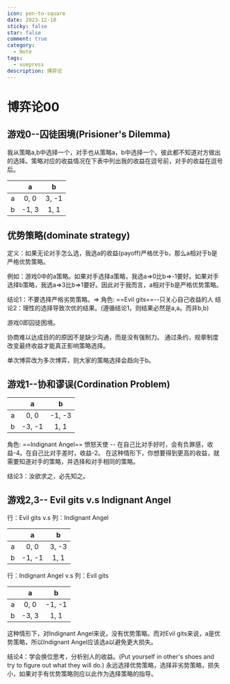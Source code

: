 ```yaml
---
icon: pen-to-square
date: 2023-12-10
sticky: false
star: false
comment: true
category:
  - Note
tags:
  - vuepress
description: 博弈论
---
```


# 博弈论00
## 游戏0--囚徒困境(Prisioner's Dilemma)
我从策略a,b中选择一个，对手也从策略a，b中选择一个。彼此都不知道对方做出的选择。策略对应的收益情况在下表中列出我的收益在逗号前，对手的收益在逗号后。

|   | a    | b    |
|:--:|:-----:|:-----:|
| a |  0, 0 | 3, -1 |
| b | -1, 3 |   1, 1 |  

## 优势策略(dominate strategy)
定义：如果无论对手怎么选，我选a的收益(payoff)严格优于b，那么a相对于b是严格优势策略。

例如：游戏0中的a策略。如果对手选择a策略，我选a=>0比b=>-1要好。如果对手选择b策略，我选a=>3比b=>1要好。因此对于我而言，a相对于b是严格优势策略。

结论1：不要选择严格劣势策略。=> 角色: ==Evil gits==--只关心自己收益的人
结论2：理性的选择导致次优的结果。(遵循结论1，则结果必然是a,a。而非b,b)

游戏0即囚徒困境。

协商难以达成目的的原因不是缺少沟通，而是没有强制力。
通过条约，规章制度改变最终收益才能真正影响策略选择。

单次博弈改为多次博弈，则大家的策略选择会趋向于b。

## 游戏1--协和谬误(Cordination Problem)
|   | a    | b    |
|:--:|:-----:|:-----:|
| a |  0, 0 | -1, -3 |
| b | -3, -1 |   1, 1 |  

角色: ==Indignant Angel== 愤怒天使 -- 在自己比对手好时，会有负罪感，收益-4。在自己比对手差时，收益-2。
在这种情形下，你想要得到更高的收益，就需要知道对手的策略，并选择和对手相同的策略。

结论3：汝欲求之，必先知之。

## 游戏2,3-- Evil gits v.s Indignant Angel
行：Evil gits v.s  列：Indignant Angel

|   | a    | b    |
|:--:|:-----:|:-----:|
| a |  0, 0 | 3, -3 |
| b | -1, -1 |   1, 1 |  

行：Indignant Angel v.s  列：Evil gits

|   | a    | b    |
|:--:|:-----:|:-----:|
| a |  0, 0 | -1, -1 |
| b | -3, 3 |   1, 1 |  

这种情形下，对Indignant Angel来说，没有优势策略。而对Evil gits来说，a是优势策略，所以Indignant Angel应该选a以避免更大损失。

结论4：学会换位思考，分析别人的收益。(Put yourself in other's shoes and try to figure out what they will do.)
永远选择优势策略，选择非劣势策略，损失小，如果对手有优势策略则应以此作为选择策略的指导。

